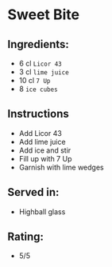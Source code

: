 # Sweet Bite

## Ingredients:
- 6 cl `Licor 43`
- 3 cl `lime juice`
- 10 cl `7 Up`
- 8 `ice cubes`

## Instructions
- Add Licor 43
- Add lime juice
- Add ice and stir
- Fill up with 7 Up
- Garnish with lime wedges

## Served in:
- Highball glass

## Rating:
- 5/5